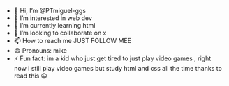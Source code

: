 - 👋 Hi, I’m @PTmiguel-ggs
- 👀 I’m interested in web dev
- 🌱 I’m currently learning html
- 💞️ I’m looking to collaborate on  x
- 📫 How to reach me JUST FOLLOW MEE
- 😄 Pronouns: mike
- ⚡ Fun fact: im  a kid who just get tired to just play video games , right now i still play video games but study html and css all the time
  thanks to read this 😀
